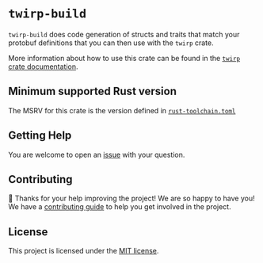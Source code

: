 # `twirp-build`

`twirp-build` does code generation of structs and traits that match your protobuf definitions that you can then use with the `twirp` crate.

More information about how to use this crate can be found in the [`twirp` crate documentation](https://github.com/github/twirp-rs/tree/main/crates/twirp).

## Minimum supported Rust version

The MSRV for this crate is the version defined in [`rust-toolchain.toml`](https://github.com/github/twirp-rs/blob/main/rust-toolchain.toml)

## Getting Help

You are welcome to open an [issue] with your question.

## Contributing

🎈 Thanks for your help improving the project! We are so happy to have
you! We have a [contributing guide][contributing] to help you get involved in the project.

## License

This project is licensed under the [MIT license][license].

[contributing]: https://github.com/github/twirp-rs/blob/main/CONTRIBUTING.md
[license]: https://github.com/github/twirp-rs/blob/main/LICENSE
[issue]: https://github.com/github/twirp-rs/issues/new
